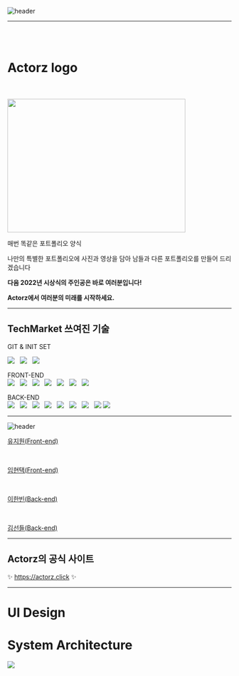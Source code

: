 ![header](https://capsule-render.vercel.app/api?type=Waving&text=Actorz&animation=twinkling&color=gradient&height=150)

------------------------------------------------------------------------------------------------------------------------
<br><br>
# Actorz logo 
<p align="center">

  <br><br>
<img src="https://images.velog.io/images/dandelion/post/d07838c8-0eb9-4cc4-a1c9-b371d8c1296d/actorz_logo.png" width="400" height="300"> </p>

매번 똑같은 포트폴리오 양식

나만의 특별한 포트폴리오에 사진과 영상을 담아 남들과 다른 포트폴리오를 만들어 드리겠습니다

**다음 2022년 시상식의 주인공은 바로 여러분입니다!**
  
**Actorz에서 여러분의 미래를 시작하세요.**

------------------------------------------------------------------------------------------------------------
## TechMarket 쓰여진 기술

GIT & INIT SET <br>

<img src="https://img.shields.io/badge/Git-F05032?style=flat-square&logo=Git&logoColor=black"/></a> &nbsp;
<img src="https://img.shields.io/badge/GitHub-181717?style=flat-square&logo=GitHub&logoColor=white"/></a> &nbsp;
<img src="https://img.shields.io/badge/GitBook-3884FF?style=flat-square&logo=GitBook&logoColor=white"/></a> &nbsp;

FRONT-END <br>
<img src="https://img.shields.io/badge/Redux-764ABC?style=flat-square&logo=Redux&logoColor=white"/></a> &nbsp;
<img src="https://img.shields.io/badge/CSS3-1572B6?style=flat-square&logo=CSS3&logoColor=white"/></a> &nbsp;
<img src="https://img.shields.io/badge/JavaScript-F7DF1E?style=flat-square&logo=JavaScript&logoColor=black"/></a> &nbsp; 
<img src="https://img.shields.io/badge/ReactHooks-B7178C?style=flat-square&logo=React&logoColor=pink"/></a> &nbsp;
<img src="https://img.shields.io/badge/Node.js-339933?style=flat-square&logo=Node.js&logoColor=white"/></a> &nbsp; 
<img src="https://img.shields.io/badge/HTML5-E34F26?style=flat-square&logo=HTML5&logoColor=white"/></a> &nbsp; 
<img src="https://img.shields.io/badge/React-61DAFB?style=flat-square&logo=React&logoColor=black"/></a> &nbsp;
  
BACK-END <br>
<img src="https://img.shields.io/badge/Amazon AWS-232F3E?style=flat-square&logo=Amazon%20AWS&logoColor=white"/></a> &nbsp; 
<img src="https://img.shields.io/badge/Node.js-339933?style=flat-square&logo=Node.js&logoColor=white"/></a> &nbsp;
<img src="https://img.shields.io/badge/express-1572B6?style=flat-square&logo=EXPRESS&logoColor=red"/></a> &nbsp;
<img src="https://img.shields.io/badge/MongoDB-47A248?style=flat-square&logo=MongoDB&logoColor=white"/></a> &nbsp;
<img src="https://img.shields.io/badge/Amazon S3-569A31?style=flat-square&logo=Amazon%20S3&logoColor=white"/></a> &nbsp;
<img src="https://img.shields.io/badge/NGINX-009639?style=flat-square&logo=NGINX&logoColor=white"/></a> &nbsp;
<img src="https://img.shields.io/badge/JSON Web Tokens-000000?style=flat-square&logo=JSON%20Web%20Tokens&logoColor=white"/></a> &nbsp;
<img src="https://img.shields.io/badge/Chai-A30701?style=flat-square&logo=Chai&logoColor=white">
<img src="https://img.shields.io/badge/Mocha-8D6748?style=flat-square&logo=Mocha&logoColor=white">


------------------------------------------------------------------------------------------------------------

![header](https://capsule-render.vercel.app/api?type=Soft&text=Actorz%20멤버를%20소개합니다&animation=twinkling&color=gradient&height=150&&fontSize=50)


[유지원(Front-end)](https://github.com/jiweon21)

  
<br>
  
[임현택(Front-end)](https://github.com/Captainjack-kor)

<br>
  
[이한빈(Back-end)](https://github.com/lhb7021)


<br>
  
[김선들(Back-end)](https://github.com/SundeulDonaKim)


------------------------------------------------------------------------------------------------------------
## Actorz의 공식 사이트

✨ https://actorz.click ✨

------------------------------------------------------------------------------------------------------------
# UI Design 
# System Architecture

![](https://github.com/codestates/actorz-client/blob/master/blob/main/img/systemArchitecture_simple.jpeg)
